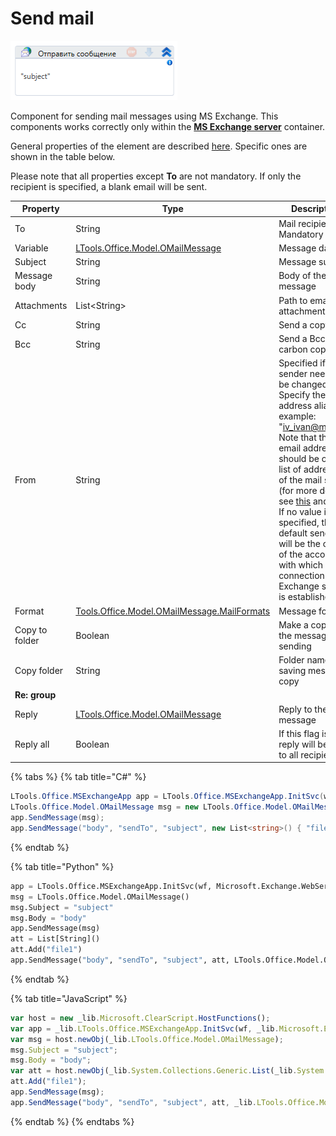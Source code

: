 # Send mail

![](<../../../../.gitbook/assets/MSExchange-SendMail.png>)

Component for sending mail messages using MS Exchange. This components works correctly only within the [**MS Exchange server**](https://docs.primo-rpa.ru/primo-rpa-eng/g_elements/el_basic/els_mail/els_exchange/el_connect) container.

General properties of the element are described [here](https://docs.primo-rpa.ru/primo-rpa/primo-studio/process/elements). Specific ones are shown in the table below. 

Please note that all properties except **To** are not mandatory. If only the recipient is specified, a blank email will be sent.

| Property      | Type                                                                       | Description                       
| ------------- | -------------------------------------------------------------------------- | ------------------------------ 
| To            | String                                                                     | Mail recipient. Mandatory field   
| Variable    | [LTools.Office.Model.OMailMessage](../data-types/omailmessage.md)            | Message data 
| Subject       | String                                                                     | Message subject                 
| Message body  | String                                                                     | Body of the message   
| Attachments   | List\<String>                                                              | Path to email attachment files             
| Cc            | String                                                                     | Send a copy             
| Bcc           | String                                                                     | Send a Bcc (blind carbon copy)     
| From          | String                                                                     | Specified if the sender needs to be changed. Specify the email address alias, for example: "iv_ivan@mail.ru". Note that the email address should be on the list of addresses of the mail server (for more details, see [this](https://learn.microsoft.com/en-us/microsoft-365/admin/email/add-another-email-alias-for-a-user?view=o365-worldwide) and [this](https://learn.microsoft.com/en-us/microsoft-365/admin/add-users/give-mailbox-permissions-to-another-user?view=o365-worldwide)). If no value is specified, the default sender will be the owner of the account, with which connection to MS Exchange server is established.     
| Format        | [Tools.Office.Model.OMailMessage.MailFormats](../data-types/mailformats.md) | Message format              
| Copy to folder | Boolean                                                                 | Make a copy of the message after sending 
| Copy folder   | String                                                                   | Folder name for saving message copy  
| **Re: group**    |            |        
| Reply         | [LTools.Office.Model.OMailMessage](../data-types/omailmessage.md)           | Reply to the message              
| Reply all     | Boolean                                                                    | If this flag is set, reply will be sent to all recipients        


{% tabs %}
{% tab title="C#" %}
```csharp
LTools.Office.MSExchangeApp app = LTools.Office.MSExchangeApp.InitSvc(wf, Microsoft.Exchange.WebServices.Data.ExchangeVersion.Exchange2013_SP1, "server url", "login", "pass", "domain");
LTools.Office.Model.OMailMessage msg = new LTools.Office.Model.OMailMessage() { Subject = "subject", Body = "body" };
app.SendMessage(msg);
app.SendMessage("body", "sendTo", "subject", new List<string>() { "file1" }, LTools.Office.Model.OMailMessage.MailFormats.HTML);
```
{% endtab %}

{% tab title="Python" %}
```python
app = LTools.Office.MSExchangeApp.InitSvc(wf, Microsoft.Exchange.WebServices.Data.ExchangeVersion.Exchange2013_SP1, "server url", "login", "pass", "domain")
msg = LTools.Office.Model.OMailMessage() 
msg.Subject = "subject"
msg.Body = "body"
app.SendMessage(msg)
att = List[String]()
att.Add("file1")
app.SendMessage("body", "sendTo", "subject", att, LTools.Office.Model.OMailMessage.MailFormats.HTML)
```
{% endtab %}

{% tab title="JavaScript" %}
```javascript
var host = new _lib.Microsoft.ClearScript.HostFunctions();
var app = _lib.LTools.Office.MSExchangeApp.InitSvc(wf, _lib.Microsoft.Exchange.WebServices.Data.ExchangeVersion.Exchange2013_SP1, "server url", "login", "pass", "domain");
var msg = host.newObj(_lib.LTools.Office.Model.OMailMessage); 
msg.Subject = "subject";
msg.Body = "body";
var att = host.newObj(_lib.System.Collections.Generic.List(_lib.System.String));
att.Add("file1");
app.SendMessage(msg);
app.SendMessage("body", "sendTo", "subject", att, _lib.LTools.Office.Model.OMailMessage.MailFormats.HTML);
```
{% endtab %}
{% endtabs %}
